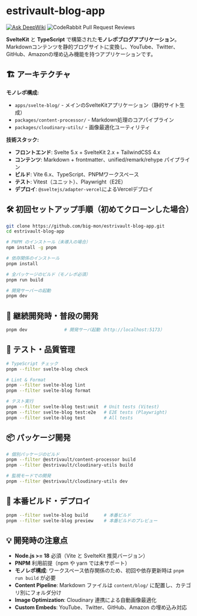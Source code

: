 # estrivault-blog-app

[![Ask DeepWiki](https://deepwiki.com/badge.svg)](https://deepwiki.com/big-mon/estrivault-blog-app) ![CodeRabbit Pull Request Reviews](https://img.shields.io/coderabbit/prs/github/big-mon/estrivault-blog-app?utm_source=oss&utm_medium=github&utm_campaign=big-mon%2Festrivault-blog-app&labelColor=171717&color=FF570A&link=https%3A%2F%2Fcoderabbit.ai&label=CodeRabbit+Reviews)

**SvelteKit** と **TypeScript** で構築された**モノレポブログアプリケーション**。Markdownコンテンツを静的ブログサイトに変換し、YouTube、Twitter、GitHub、Amazonの埋め込み機能を持つアプリケーションです。

## 🏗️ アーキテクチャ

**モノレポ構成:**
- `apps/svelte-blog/` - メインのSvelteKitアプリケーション（静的サイト生成）
- `packages/content-processor/` - Markdown処理のコアパイプライン
- `packages/cloudinary-utils/` - 画像最適化ユーティリティ

**技術スタック:**
- **フロントエンド**: Svelte 5.x + SvelteKit 2.x + TailwindCSS 4.x
- **コンテンツ**: Markdown + frontmatter、unified/remark/rehype パイプライン
- **ビルド**: Vite 6.x、TypeScript、PNPMワークスペース
- **テスト**: Vitest（ユニット）、Playwright（E2E）
- **デプロイ**: `@sveltejs/adapter-vercel`によるVercelデプロイ

## 🛠 初回セットアップ手順（初めてクローンした場合）

```bash
git clone https://github.com/big-mon/estrivault-blog-app.git
cd estrivault-blog-app

# PNPM のインストール（未導入の場合）
npm install -g pnpm

# 依存関係のインストール
pnpm install

# 全パッケージのビルド（モノレポ必須）
pnpm run build

# 開発サーバーの起動
pnpm dev
```

## 🔄 継続開発時・普段の開発

```bash
pnpm dev              # 開発サーバ起動（http://localhost:5173）
```

## 🧪 テスト・品質管理

```bash
# TypeScript チェック
pnpm --filter svelte-blog check

# Lint & Format
pnpm --filter svelte-blog lint
pnpm --filter svelte-blog format

# テスト実行
pnpm --filter svelte-blog test:unit  # Unit tests (Vitest)
pnpm --filter svelte-blog test:e2e   # E2E tests (Playwright)
pnpm --filter svelte-blog test       # All tests
```

## 📦 パッケージ開発

```bash
# 個別パッケージのビルド
pnpm --filter @estrivault/content-processor build
pnpm --filter @estrivault/cloudinary-utils build

# 監視モードでの開発
pnpm --filter @estrivault/cloudinary-utils dev
```

## 🚀 本番ビルド・デプロイ

```bash
pnpm --filter svelte-blog build      # 本番ビルド
pnpm --filter svelte-blog preview    # 本番ビルドのプレビュー
```

## 💡 開発時の注意点

- **Node.js >= 18** 必須（Vite と SvelteKit 推奨バージョン）
- **PNPM** 利用前提（npm や yarn では未サポート）
- **モノレポ構成**: ワークスペース依存関係のため、初回や依存更新時は `pnpm run build` が必要
- **Content Pipeline**: Markdown ファイルは `content/blog/` に配置し、カテゴリ別にフォルダ分け
- **Image Optimization**: Cloudinary 連携による自動画像最適化
- **Custom Embeds**: YouTube、Twitter、GitHub、Amazon の埋め込み対応
